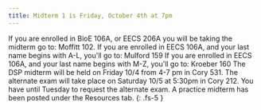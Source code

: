 ```yaml
---
title: Midterm 1 is Friday, October 4th at 7pm
---
```

If you are enrolled in BioE 106A, or EECS 206A you will be taking the midterm go to: Moffitt 102.
If you are enrolled in EECS 106A, and your last name begins with A-L, you'll go to: Mulford 159
If you are enrolled in EECS 106A, and your last name begins with M-Z, you'll go to: Kroeber 160
The DSP midterm will be held on Friday 10/4 from 4-7 pm in Cory 531.
The alternate exam will take place on Saturday 10/5 at 5:30pm in Cory 212. You have until Tuesday to request the alternate exam.
A practice midterm has been posted under the Resources tab.
{: .fs-5 }
